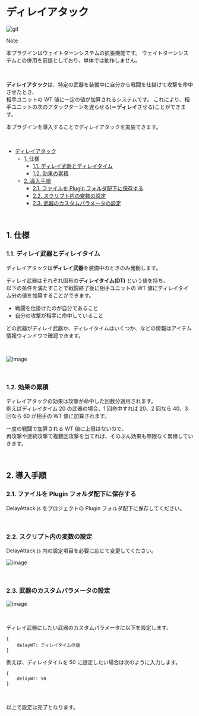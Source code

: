 <!-- omit in toc -->

# ディレイアタック

![gif](https://github.com/user-attachments/assets/4dd09f5f-d959-46a2-8a26-b5706de6bd78)

> [!NOTE]
> 本プラグインはウェイトターンシステムの拡張機能です。
> ウェイトターンシステムとの併用を前提としており、単体では動作しません。

<br>

**ディレイアタック**は、特定の武器を装備中に自分から戦闘を仕掛けて攻撃を命中させたとき、  
相手ユニットの WT 値に一定の値が加算されるシステムです。
これにより、相手ユニットの次のアタックターンを遅らせる(＝**ディレイ**させる)ことができます。

本プラグインを導入することでディレイアタックを実装できます。

<br>

-   [ディレイアタック](#ディレイアタック)
    -   [1. 仕様](#1-仕様)
        -   [1.1. ディレイ武器とディレイタイム](#11-ディレイ武器とディレイタイム)
        -   [1.2. 効果の累積](#12-効果の累積)
    -   [2. 導入手順](#2-導入手順)
        -   [2.1. ファイルを Plugin フォルダ配下に保存する](#21-ファイルを-plugin-フォルダ配下に保存する)
        -   [2.2. スクリプト内の変数の設定](#22-スクリプト内の変数の設定)
        -   [2.3. 武器のカスタムパラメータの設定](#23-武器のカスタムパラメータの設定)

<br>

## 1. 仕様

### 1.1. ディレイ武器とディレイタイム

ディレイアタックは**ディレイ武器**を装備中のときのみ発動します。

ディレイ武器はそれぞれ固有の**ディレイタイム(DT)** という値を持ち、  
以下の条件を満たすことで戦闘終了後に相手ユニットの WT 値にディレイタイム分の値を加算することができます。

-   戦闘を仕掛けたのが自分であること
-   自分の攻撃が相手に命中していること

どの武器がディレイ武器か、ディレイタイムはいくつか、などの情報はアイテム情報ウィンドウで確認できます。

<br>

![image](https://github.com/user-attachments/assets/ecc78535-7e7b-4dcc-a5ee-545d94403f7d)

<br>

### 1.2. 効果の累積

ディレイアタックの効果は攻撃が命中した回数分適用されます。  
例えばディレイタイム 20 の武器の場合、1 回命中すれば 20、2 回なら 40、3 回なら 60 が相手の WT 値に加算されます。

一度の戦闘で加算される WT 値に上限はないので、  
再攻撃や連続攻撃で複数回攻撃を当てれば、そのぶん効果も際限なく累積していきます。

<br>

## 2. 導入手順

### 2.1. ファイルを Plugin フォルダ配下に保存する

DelayAttack.js をプロジェクトの Plugin フォルダ配下に保存してください。

<br>

### 2.2. スクリプト内の変数の設定

DelayAttack.js 内の設定項目を必要に応じて変更してください。

![image](https://github.com/user-attachments/assets/a64e407b-b259-46c3-8e93-51d8d754966e)

<br>

### 2.3. 武器のカスタムパラメータの設定

![image](https://github.com/user-attachments/assets/2be349bc-f384-4298-804f-589c4cb8cab2)

<br>

ディレイ武器にしたい武器のカスタムパラメータに以下を設定します。

```
{
    delayWT: ディレイタイムの値
}
```

例えば、ディレイタイムを 50 に設定したい場合は次のように入力します。

```
{
    delayWT: 50
}
```

<br>

以上で設定は完了となります。

<br>

